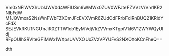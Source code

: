 Vm0xNFlWVXhUblJWV0d4WFlUSm9WMWx0ZUV0WFJteFZVVzVrVm1KR2NIbFdW
M1JQVmxaS2NsWnFWbFZXCmJFcEVXVmR6ZUdOdFRrbFdiRnBUQ21KRldYcFdX
SEJEVkRKU1NGUnJiR0ZTTW1ob1EyMVdjVkZVVmxKTgpiVkl6V1ZWYWQyUldj
RFpOUlhSRVlteGFiMWx1WXpsUVVXOUxZVzVPYUFvS2NXOXoKCnFheQ==

dth